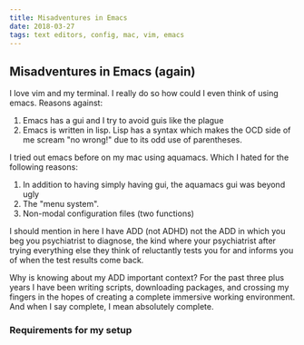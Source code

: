 ```yaml
---
title: Misadventures in Emacs
date: 2018-03-27
tags: text editors, config, mac, vim, emacs
---
```


## Misadventures in Emacs (again)

I love vim and my terminal. I really do so how could I even think of using emacs. Reasons against:
1. Emacs has a gui and I try to avoid guis like the plague
2. Emacs is written in lisp. Lisp has a syntax which makes the OCD side of me scream "no wrong!" due to its odd use of parentheses.

I tried out emacs before on my mac using aquamacs. Which I hated for the following reasons:
1. In addition to having simply having gui, the aquamacs gui was beyond ugly
2. The "menu system".
3. Non-modal configuration files (two functions)


I should mention in here I have ADD (not ADHD) not the ADD in which you beg you psychiatrist to diagnose, the kind where your psychiatrist after trying everything else they think of reluctantly tests you for and informs you of when the test results come back.

Why is knowing about my ADD important context? For the past three plus years I have been writing scripts, downloading packages, and crossing my fingers in the hopes of creating a complete immersive working environment. And when I say complete, I mean absolutely complete.


### Requirements for my setup



